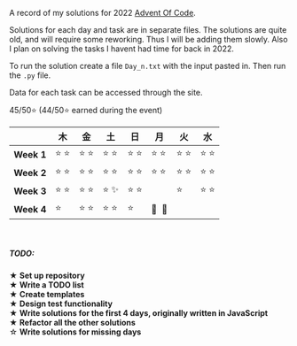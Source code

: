 A record of my solutions for 2022 [Advent Of Code](https://adventofcode.com/2022 "AoC").

Solutions for each day and task are in separate files. The solutions are quite old, and will require some reworking. Thus I will be adding them slowly. Also I plan on solving the tasks I havent had time for back in 2022.

To run the solution create a file `Day_n.txt` with the input pasted in. Then run the `.py` file.

Data for each task can be accessed through the site.

45/50⭐ (44/50⭐ earned during the event)

|            | 木 | 金 | 土 | 日 | 月 | 火 | 水 |
|:-----------|-------|-------|-------|-------|-------|-------|-------|
| **Week 1** |⭐&nbsp;⭐|⭐&nbsp;⭐|⭐&nbsp;⭐|⭐&nbsp;⭐|⭐&nbsp;⭐|⭐&nbsp;⭐|⭐&nbsp;⭐|
| **Week 2** |⭐&nbsp;⭐|⭐&nbsp;⭐|⭐&nbsp;⭐|⭐&nbsp;⭐|⭐&nbsp;⭐|⭐&nbsp;⭐|⭐&nbsp;⭐|
| **Week 3** |⭐&nbsp;⭐|⭐&nbsp;⭐|⭐&nbsp;✨|⭐&nbsp;⭐||⭐|⭐&nbsp;⭐|
| **Week 4** |⭐|⭐&nbsp;⭐|⭐&nbsp;⭐|⭐|🎄&nbsp;&nbsp;🎄|||

<br>

##### TODO:
  ★ **Set up repository**<br>
  ★ **Write a TODO list**<br>
  ★ **Create templates**<br>
  ★ **Design test functionality**<br>
  ★ **Write solutions for the first 4 days, originally written in JavaScript**<br>
  ★ **Refactor all the other solutions**<br>
  ☆ **Write solutions for missing days**
